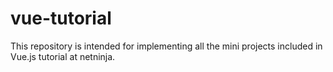 # vue-tutorial
This repository is intended for implementing all the mini projects included in Vue.js tutorial at netninja.
